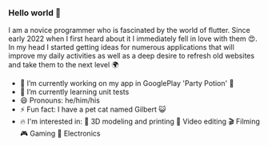 ### Hello world 👋

I am a novice programmer who is fascinated by the world of flutter.
Since early 2022 when I first heard about it I immediately fell in love with them 😍.
In my head I started getting ideas for numerous applications that will improve my daily activities as well as a deep desire to refresh old websites and take them to the next level 🌍

- 🔭 I’m currently working on my app in GooglePlay 'Party Potion' 🍹
- 🌱 I’m currently learning unit tests
- 😄 Pronouns: he/him/his
- ⚡ Fun fact: I have a pet cat named Gilbert 😺
- 🔥 I'm interested in: 
      🔩 3D modeling and printing 
      🎥 Video editing 
      🎬 Filming 
      🎮 Gaming 
      📱 Electronics 
<!--
**dariuszkubica/dariuszkubica** is a ✨ _special_ ✨ repository because its `README.md` (this file) appears on your GitHub profile.

Here are some ideas to get you started:
- 👯 I’m looking to collaborate on ...
- 🤔 I’m looking for help with ...
- 💬 Ask me about ...
- 📫 How to reach me: ...
-->
